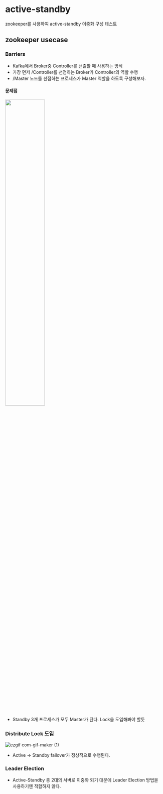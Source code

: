 # active-standby
zookeeper를 사용하여 active-standby 이중화 구성 테스트

## zookeeper usecase

### Barriers

- Kafka에서 Broker중 Controller를 선출할 때 사용하는 방식
- 가장 먼저 /Controller를 선점하는 Broker가 Controller의 역할 수행
- /Master 노드를 선점하는 프로세스가 Master 역할을 하도록 구성해보자.

#### 문제점
<img src="https://media.oss.navercorp.com/user/16779/files/4389cd00-4939-11eb-9cdb-069fe13c8404" width="50%" >

- Standby 3개 프로세스가 모두 Master가 된다. Lock을 도입해봐야 할듯

### Distribute Lock 도입

![ezgif com-gif-maker (1)](https://media.oss.navercorp.com/user/16779/files/13452d00-493f-11eb-90af-6956c7c04795)

- Active -> Standby failover가 정상적으로 수행된다.

### Leader Election

- Active-Standby 총 2대의 서버로 이중화 되기 대문에 Leader Election 방법을 사용하기엔 적합하지 않다.
